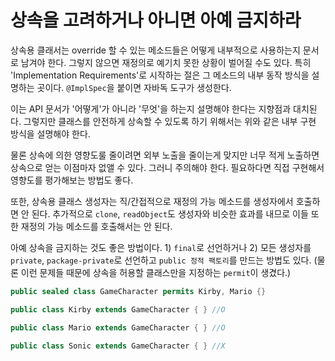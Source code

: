 # 상속을 고려하거나 아니면 아예 금지하라

상속용 클래서는 override 할 수 있는  메소드들은 어떻게 내부적으로 사용하는지 문서로 남겨야 한다. 그렇지 않으면 재정의로 예기치 못한 상황이 벌어질 수도 있다.
특히 'Implementation Requirements'로 시작하는 절은 그 메소드의 내부 동작 방식을 설명하는 곳이다. `@ImplSpec`을 붙이면 자바독 도구가 생성한다. 

이는 API 문서가 '어떻게'가 아니라 '무엇'을 하는지 설명해야 한다는 지향점과 대치된다. 그렇지만 클래스를 안전하게 상속할 수 있도록 하기 위해서는 위와 같은
내부 구현 방식을 설명해야 한다.

물론 상속에 의한 영향도룰 줄이려면 외부 노출을 줄이는게 맞지만 너무 적게 노출하면 상속으로 얻는 이점마자 없앨 수 있다. 그러니 주의해야 한다. 
필요하다면 직접 구현해서 영향도를 평가해보는 방법도 좋다. 

또한, 상속용 클래스 생성자는 직/간접적으로 재정의 가능 메소드를 생성자에서 호출하면 안 된다. 추가적으로 `clone`, `readObject`도 생성자와 비슷한 효과를 내므로
이들 또한 재정의 가능 메소드를 호출해서는 안 된다. 

아예 상속을 금지하는 것도 좋은 방법이다. 1) `final`로 선언하거나 2) 모든 생성자를 `private`, `package-private`로 선언하고 `public 정적 팩토리`를 
만드는 방법도 있다. (물론 이런 문제들 때문에 상속을 허용할 클래스만을 지정하는 `permit`이 생겼다.)


```java
public sealed class GameCharacter permits Kirby, Mario {}

public class Kirby extends GameCharacter { } //O

public class Mario extends GameCharacter { } //O

public class Sonic extends GameCharacter { } //X
```